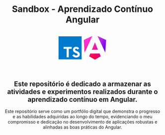 <h1 align="center"> Sandbox - Aprendizado Contínuo Angular</h1> <br>

<div align="center">
    <img alt="Typescript" width="15%" src="https://raw.githubusercontent.com/devicons/devicon/master/icons/typescript/typescript-original.svg">
    <img alt="Angular" width="15%" src="https://raw.githubusercontent.com/devicons/devicon/master/icons/angular/angular-original.svg">
<div><br><br>

<h2>Este repositório é dedicado a armazenar as atividades e experimentos realizados durante o aprendizado contínuo em Angular.</h2>

<p> Este repositório serve como um portfólio digital que demonstra o progresso e as habilidades adquiridas ao longo do tempo, evidenciando o meu compromisso 
e dedicação no desenvolvimento de aplicações robustas e alinhadas as boas práticas do Angular. </p>
</div></div>
